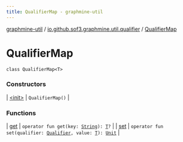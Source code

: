 ```yaml
---
title: QualifierMap - graphmine-util
---
```


[graphmine-util](../../index.html) / [io.github.sof3.graphmine.util.qualifier](../index.html) / [QualifierMap](./index.html)

# QualifierMap

`class QualifierMap<T>`

### Constructors

| [&lt;init&gt;](-init-.html) | `QualifierMap()` |

### Functions

| [get](get.html) | `operator fun get(key: `[`String`](https://kotlinlang.org/api/latest/jvm/stdlib/kotlin/-string/index.html)`): `[`T`](index.html#T)`?` |
| [set](set.html) | `operator fun set(qualifier: `[`Qualifier`](../-qualifier/index.html)`, value: `[`T`](index.html#T)`): `[`Unit`](https://kotlinlang.org/api/latest/jvm/stdlib/kotlin/-unit/index.html) |

